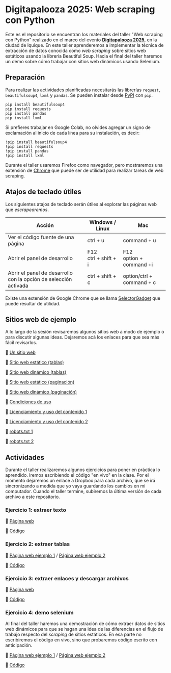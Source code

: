 # Digitapalooza 2025: Web scraping con Python
Este es el repositorio se encuentran los materiales del taller "Web scraping con Python" realizado en el marco del evento [**Digitapalooza 2025**](https://www.datapalooza.cl/), en la ciudad de Iquique. En este taller aprenderemos a implementar la técnica de extracción de datos conocida como _web scraping_ sobre sitios web estáticos usando la librería Beautiful Soup. Hacia el final del taller haremos un demo sobre cómo trabajar con sitios web dinámicos usando Selenium.

## Preparación 

Para realizar las actividades planificadas necesitarás las librerías `request`, `beautifulsoup4`, `lxml` y `pandas`. Se pueden instalar desde [PyPI](https://pypi.org/) con `pip`. 

```
pip install beautifulsoup4
pip install requests
pip install pandas
pip install lxml
```

Si prefieres trabajar en Google Colab, no olvides agregar un signo de exclamación al inicio de cada línea para su instalación, es decir:

```
!pip install beautifulsoup4
!pip install requests
!pip install pandas
!pip install lxml
```

Durante el taller usaremos Firefox como navegador, pero mostraremos una extensión de [Chrome](https://chromewebstore.google.com/detail/selectorgadget/mhjhnkcfbdhnjickkkdbjoemdmbfginb?hl=es) que puede ser de utilidad para realizar tareas de web scraping. 

## Atajos de teclado útiles

Los siguientes atajos de teclado serán útiles al explorar las páginas web que _escrapearemos_.

| Acción | Windows / Linux | Mac |
|---|---|---|
| Ver el código fuente de una página | ctrl +  u | command + u|
| Abrir el panel de desarrollo | F12<br/>ctrl + shift + i | F12<br/>option + command +i |
| Abrir el panel de desarrollo con la opción de selección activada | ctrl + shift + c | option/ctrl + command + c |

Existe una extensión de Google Chrome que se llama [SelectorGadget](https://chromewebstore.google.com/detail/selectorgadget/mhjhnkcfbdhnjickkkdbjoemdmbfginb?hl=es) que puede resultar de utilidad. 

## Sitios web de ejemplo

A lo largo de la sesión revisaremos algunos sitios web a modo de ejemplo o para discutir algunas ideas. Dejaremos acá los enlaces para que sea más fácil revisarlos. 

:link: [Un sitio web](https://datascience.uc.cl/que-es-ciencia-de-datos)

:link: [Sitio web estático (tablas)](https://es.wikipedia.org/wiki/Anexo:%C3%81lbumes_musicales_m%C3%A1s_vendidos)

:link: [Sitio web dinámico (tablas)](https://www.camara.cl/transparencia/asesoriasexternasgral.aspx)

:link: [Sitio web estático (paginación)](https://www.minciencia.gob.cl/noticias)

:link: [Sitio web dinámico (paginación)](https://www.emol.com/)

:link: [Condiciones de uso](https://www.amazon.com/-/es/gp/help/customer/display.html?nodeId=508088&ref_=footer_cou) 

:link: [Licenciamiento y uso del contenido 1](https://www.biobiochile.cl/)

:link: [Licenciamiento y uso del contenido 2](https://prensa.presidencia.cl/)

:link: [robots.txt 1](https://wikipedia.org/)

:link: [robots.txt 2](https://www.oas.org/)


## Actividades

Durante el taller realizaremos algunos ejercicios para poner en práctica lo aprendido. Iremos escribiendo el código "en vivo" en la clase. Por el momento dejaremos un enlace a Dropbox para cada archivo, que se irá sincronizando a medida que yo vaya guardando los cambios en mi computador. Cuando el taller termine, subiremos la última versión de cada archivo a este repositorio.

### Ejercicio 1: extraer texto

:link: [Página web](https://www.minciencia.gob.cl/noticias/minciencia-elige-a-plataforma-algoritmos-publicos-para-representar-a-chile-en-premio-de-unesco-a-la-etica-en-ia/)

:page_facing_up: [Código](https://www.dropbox.com/scl/fi/78f5tgxz7tfxsfxd46pbr/ejemplo-1_extraer-texto.py?rlkey=meq24nejfp0mq0h8hqxfwzxc6&dl=0)


### Ejercicio 2: extraer tablas

:link: [Página web ejemplo 1](https://www.enap.cl/informacion-comercial/tabla-de-precios-de-paridad) / [Página web ejemplo 2](https://es.wikipedia.org/wiki/Anexo:%C3%81lbumes_musicales_m%C3%A1s_vendidos)

:page_facing_up: [Código](https://www.dropbox.com/scl/fi/3avotsuoe2rtbwfmn4wh8/ejemplo-2_extraer-tablas.py?rlkey=6qgxn05q5rnjmlfxbsyigprcl&dl=0)

### Ejercicio 3: extraer enlaces y descargar archivos

:link: [Página web](https://es.wikipedia.org/wiki/Computadora)

:page_facing_up: [Código](https://www.dropbox.com/scl/fi/6yr10bkeg475fogzrxv99/ejemplo-3_descargar-archivos.py?rlkey=uy1s6gfxeifieico1y1nl6opd&dl=0)


### Ejercicio 4: demo selenium

Al final del taller haremos una demostración de cómo extraer datos de sitios web dinámicos para que se hagan una idea de las diferencias en el flujo de trabajo respecto del _scraping_ de sitios estáticos. En esa parte no escribiremos el código en vivo, sino que probaremos código escrito con anticipación. 

:link: [Página web ejemplo 1](https://www.camara.cl/transparencia/oficinasparlamentarias.aspx) / [Página web ejemplo 2](https://www.memoriachilena.gob.cl)

:page_facing_up: [Código](https://www.dropbox.com/scl/fi/g579wycz844t821ti3ec4/ejemplo-4_demo-selenium.py?rlkey=uzc4ffp5m29y83xyh0734ts0w&dl=0)




